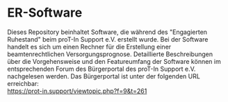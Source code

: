 # ER-Software
Dieses Repository beinhaltet Software,  die während des "Engagierten Ruhestand" beim proT-In Support e.V. erstellt wurde.
Bei der Software handelt es sich um einen Rechner für die Erstellung einer beamtenrechtlichen Versorgungsprognose.
Detaillierte Beschreibungen über die Vorgehensweise und den Featureumfang der Software können im entsprechenden Forum des 
Bürgerportal des proT-In Support e.V. nachgelesen werden. Das Bürgerportal ist unter der folgenden URL erreichbar:                    
https://prot-in.support/viewtopic.php?f=9&t=261

